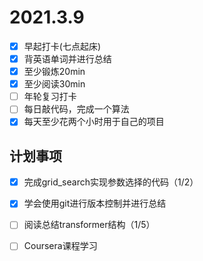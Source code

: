 # 2021.3.9

- [x] 早起打卡(七点起床)
- [x] 背英语单词并进行总结
- [x] 至少锻炼20min
- [x] 至少阅读30min
- [ ] 年轮复习打卡
- [ ] 每日敲代码，完成一个算法
- [x] 每天至少花两个小时用于自己的项目

## 计划事项

- [x] 完成grid_search实现参数选择的代码（1/2）
- [x] 学会使用git进行版本控制并进行总结
- [ ] 阅读总结transformer结构（1/5）
- [ ] Coursera课程学习

